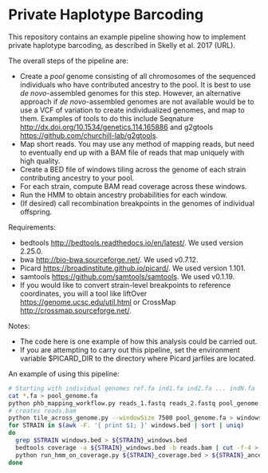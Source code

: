 # Private Haplotype Barcoding

This repository contains an example pipeline showing how to
implement private haplotype barcoding, as described in
Skelly et al. 2017 (URL).

The overall steps of the pipeline are:

* Create a *pool* genome consisting of all chromosomes of the
 sequenced individuals who have contributed ancestry to the pool.
 It is best to use *de novo*-assembled genomes for this step.
 However, an alternative approach if *de novo*-assembled genomes
 are not available would be to use a VCF of variation to create
 individualized genomes, and map to them. Examples of tools to do
 this include Seqnature http://dx.doi.org/10.1534/genetics.114.165886
 and g2gtools https://github.com/churchill-lab/g2gtools.
* Map short reads. You may use any method of mapping reads, but need to
 eventually end up with a BAM file of reads that map uniquely with high
 quality.
* Create a BED file of windows tiling across the genome of each
 strain contributing ancestry to your pool.
* For each strain, compute BAM read coverage across these windows.
* Run the HMM to obtain ancestry probabilities for each window.
* (If desired) call recombination breakpoints in the genomes of individual
 offspring.

Requirements:

* bedtools http://bedtools.readthedocs.io/en/latest/. We used version 2.25.0.
* bwa http://bio-bwa.sourceforge.net/. We used v0.7.12.
* Picard https://broadinstitute.github.io/picard/. We used version 1.101.
* samtools https://github.com/samtools/samtools. We used v0.1.19.
* If you would like to convert strain-level breakpoints to reference
 coordinates, you will a tool like liftOver https://genome.ucsc.edu/util.html
 or CrossMap http://crossmap.sourceforge.net/.

Notes:

* The code here is one example of how this analysis could be carried
 out.
* If you are attempting to carry out this pipeline, set the environment
 variable $PICARD_DIR to the directory where Picard jarfiles are located.

An example of using this pipeline:

```bash
# Starting with individual genomes ref.fa ind1.fa ind2.fa ... indN.fa
cat *.fa > pool_genome.fa
python phb_mapping_workflow.py reads_1.fastq reads_2.fastq pool_genome.fa
# creates reads.bam
python tile_across_genome.py --windowSize 7500 pool_genome.fa > windows.bed
for STRAIN in $(awk -F. '{ print $1; }' windows.bed | sort | uniq)
do
  grep $STRAIN windows.bed > ${STRAIN}_windows.bed
  bedtools coverage -a ${STRAIN}_windows.bed -b reads.bam | cut -f-4 > ${STRAIN}_coverage.bed
  python run_hmm_on_coverage.py ${STRAIN}_coverage.bed > ${STRAIN}_ancestry_probs.bed
done
```
